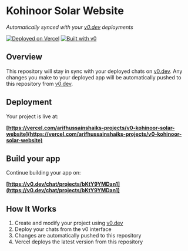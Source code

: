 # Kohinoor Solar Website

*Automatically synced with your [v0.dev](https://v0.dev) deployments*

[![Deployed on Vercel](https://img.shields.io/badge/Deployed%20on-Vercel-black?style=for-the-badge&logo=vercel)](https://vercel.com/arifhussainshaiks-projects/v0-kohinoor-solar-website)
[![Built with v0](https://img.shields.io/badge/Built%20with-v0.dev-black?style=for-the-badge)](https://v0.dev/chat/projects/bKtY9YMDan1)

## Overview

This repository will stay in sync with your deployed chats on [v0.dev](https://v0.dev).
Any changes you make to your deployed app will be automatically pushed to this repository from [v0.dev](https://v0.dev).

## Deployment

Your project is live at:

**[https://vercel.com/arifhussainshaiks-projects/v0-kohinoor-solar-website](https://vercel.com/arifhussainshaiks-projects/v0-kohinoor-solar-website)**

## Build your app

Continue building your app on:

**[https://v0.dev/chat/projects/bKtY9YMDan1](https://v0.dev/chat/projects/bKtY9YMDan1)**

## How It Works

1. Create and modify your project using [v0.dev](https://v0.dev)
2. Deploy your chats from the v0 interface
3. Changes are automatically pushed to this repository
4. Vercel deploys the latest version from this repository